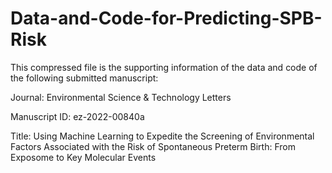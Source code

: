 # Data-and-Code-for-Predicting-SPB-Risk

This compressed file is the supporting information of the data and code of the following submitted manuscript:

Journal: Environmental Science & Technology Letters 

Manuscript ID: ez-2022-00840a 

Title: Using Machine Learning to Expedite the Screening of Environmental Factors Associated with the Risk of Spontaneous Preterm Birth: From Exposome to Key Molecular Events
